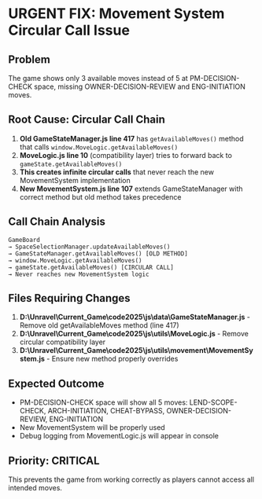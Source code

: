 # URGENT FIX: Movement System Circular Call Issue

## Problem
The game shows only 3 available moves instead of 5 at PM-DECISION-CHECK space, missing OWNER-DECISION-REVIEW and ENG-INITIATION moves.

## Root Cause: Circular Call Chain
1. **Old GameStateManager.js line 417** has `getAvailableMoves()` method that calls `window.MoveLogic.getAvailableMoves()`
2. **MoveLogic.js line 10** (compatibility layer) tries to forward back to `gameState.getAvailableMoves()` 
3. **This creates infinite circular calls** that never reach the new MovementSystem implementation
4. **New MovementSystem.js line 107** extends GameStateManager with correct method but old method takes precedence

## Call Chain Analysis
```
GameBoard 
→ SpaceSelectionManager.updateAvailableMoves() 
→ GameStateManager.getAvailableMoves() [OLD METHOD]
→ window.MoveLogic.getAvailableMoves() 
→ gameState.getAvailableMoves() [CIRCULAR CALL]
→ Never reaches new MovementSystem logic
```

## Files Requiring Changes
1. **D:\Unravel\Current_Game\code2025\js\data\GameStateManager.js** - Remove old getAvailableMoves method (line 417)
2. **D:\Unravel\Current_Game\code2025\js\utils\MoveLogic.js** - Remove circular compatibility layer
3. **D:\Unravel\Current_Game\code2025\js\utils\movement\MovementSystem.js** - Ensure new method properly overrides

## Expected Outcome
- PM-DECISION-CHECK space will show all 5 moves: LEND-SCOPE-CHECK, ARCH-INITIATION, CHEAT-BYPASS, OWNER-DECISION-REVIEW, ENG-INITIATION
- New MovementSystem will be properly used
- Debug logging from MovementLogic.js will appear in console

## Priority: CRITICAL
This prevents the game from working correctly as players cannot access all intended moves.
